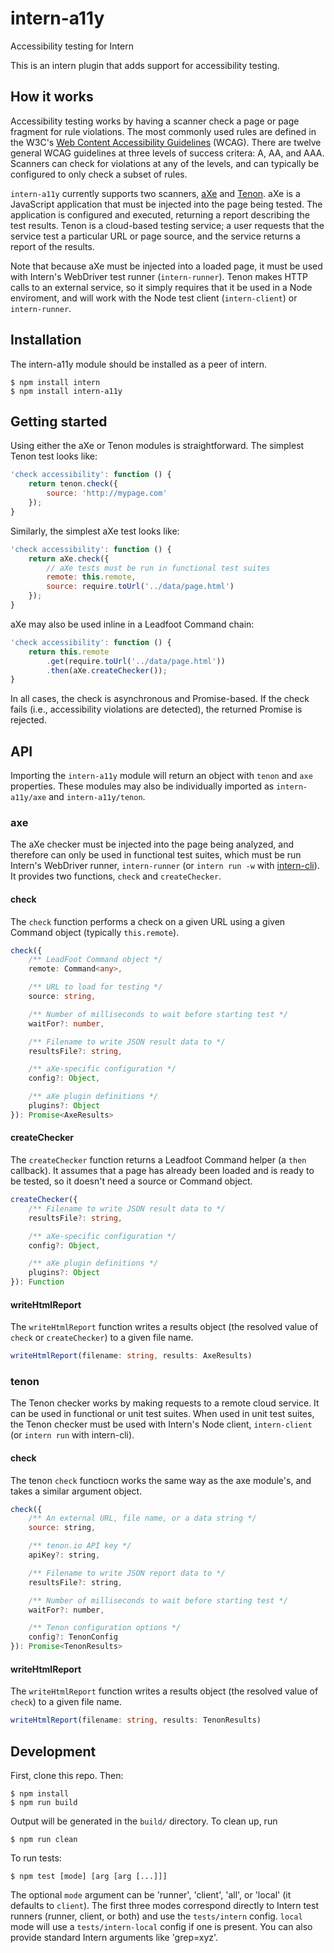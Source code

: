 # intern-a11y

Accessibility testing for Intern

This is an intern plugin that adds support for accessibility testing.

## How it works

Accessibility testing works by having a scanner check a page or page fragment for rule violations. The most commonly used rules are defined in the W3C's [Web Content Accessibility Guidelines](https://www.w3.org/WAI/intro/wcag.php) (WCAG). There are twelve general WCAG guidelines at three levels of success critera: A, AA, and AAA. Scanners can check for violations at any of the levels, and can typically be configured to only check a subset of rules.

`intern-a11y` currently supports two scanners, [aXe](https://github.com/dequelabs/axe-core) and [Tenon](https://tenon.io). aXe is a JavaScript application that must be injected into the page being tested. The application is configured and executed, returning a report describing the test results. Tenon is a cloud-based testing service; a user requests that the service test a particular URL or page source, and the service returns a report of the results.

Note that because aXe must be injected into a loaded page, it must be used with Intern's WebDriver test runner (`intern-runner`). Tenon makes HTTP calls to an external service, so it simply requires that it be used in a Node enviroment, and will work with the Node test client (`intern-client`) or `intern-runner`.

## Installation

The intern-a11y module should be installed as a peer of intern.

```
$ npm install intern
$ npm install intern-a11y
```

## Getting started

Using either the aXe or Tenon modules is straightforward. The simplest Tenon test looks like:

```js
'check accessibility': function () {
	return tenon.check({
		source: 'http://mypage.com'
	});
}
```

Similarly, the simplest aXe test looks like:

```js
'check accessibility': function () {
	return aXe.check({
		// aXe tests must be run in functional test suites
		remote: this.remote,
		source: require.toUrl('../data/page.html')
	});
}
```

aXe may also be used inline in a Leadfoot Command chain:

```js
'check accessibility': function () {
	return this.remote
		.get(require.toUrl('../data/page.html'))
		.then(aXe.createChecker());
}
```

In all cases, the check is asynchronous and Promise-based. If the check fails (i.e., accessibility violations are detected), the returned Promise is rejected.

## API

Importing the `intern-a11y` module will return an object with `tenon` and `axe` properties. These modules may also be individually imported as `intern-a11y/axe` and `intern-a11y/tenon`.

### axe

The aXe checker must be injected into the page being analyzed, and therefore can only be used in functional test suites, which must be run Intern's WebDriver runner, `intern-runner` (or `intern run -w` with [intern-cli](https://github.com/theintern/intern-cli)). It provides two functions, `check` and `createChecker`.

#### check

The `check` function performs a check on a given URL using a given Command object (typically `this.remote`).

```typescript
check({
	/** LeadFoot Command object */
	remote: Command<any>,

	/** URL to load for testing */
	source: string,

	/** Number of milliseconds to wait before starting test */
	waitFor?: number,

	/** Filename to write JSON result data to */
	resultsFile?: string,

	/** aXe-specific configuration */
	config?: Object,

	/** aXe plugin definitions */
	plugins?: Object
}): Promise<AxeResults>
```

#### createChecker

The `createChecker` function returns a Leadfoot Command helper (a `then` callback). It assumes that a page has already been loaded and is ready to be tested, so it doesn't need a source or Command object.

```typescript
createChecker({
	/** Filename to write JSON result data to */
	resultsFile?: string,

	/** aXe-specific configuration */
	config?: Object,

	/** aXe plugin definitions */
	plugins?: Object
}): Function
```

#### writeHtmlReport

The `writeHtmlReport` function writes a results object (the resolved value of `check` or `createChecker`) to a given file name.

```typescript
writeHtmlReport(filename: string, results: AxeResults)
```

### tenon

The Tenon checker works by making requests to a remote cloud service. It can be used in functional or unit test suites. When used in unit test suites, the Tenon checker must be used with Intern's Node client, `intern-client` (or `intern run` with intern-cli).

#### check

The tenon `check` functiocn works the same way as the axe module's, and takes a similar argument object.

```js
check({
	/** An external URL, file name, or a data string */
	source: string,

	/** tenon.io API key */
	apiKey?: string,

	/** Filename to write JSON report data to */
	resultsFile?: string,

	/** Number of milliseconds to wait before starting test */
	waitFor?: number,

	/** Tenon configuration options */
	config?: TenonConfig
}): Promise<TenonResults>
```

#### writeHtmlReport

The `writeHtmlReport` function writes a results object (the resolved value of `check`) to a given file name.

```typescript
writeHtmlReport(filename: string, results: TenonResults)
```

## Development

First, clone this repo. Then:

```
$ npm install
$ npm run build
```

Output will be generated in the `build/` directory. To clean up, run 

```
$ npm run clean
```

To run tests:

```
$ npm test [mode] [arg [arg [...]]]
```

The optional `mode` argument can be 'runner', 'client', 'all', or 'local' (it defaults to `client`). The first three modes correspond directly to Intern test runners (runner, client, or both) and use the `tests/intern` config. `local` mode will use a `tests/intern-local` config if one is present. You can also provide standard Intern arguments like 'grep=xyz'.
